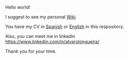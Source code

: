 Hello world!

I suggest to see my personal [Wiki](https://github.com/alvarolongueira/alvarolongueira/wiki)

You have my CV in [Spanish](https://github.com/alvarolongueira/alvarolongueira/blob/master/CV%20Alvaro%20Longueira%20ESP%202023.pdf) or 
[English](https://github.com/alvarolongueira/alvarolongueira/blob/master/CV%20Alvaro%20Longueira%20ENG%202023.pdf) in this respository.

Also, you can meet me in linkedin https://www.linkedin.com/in/alvarolongueira/

Thank you for your time.

